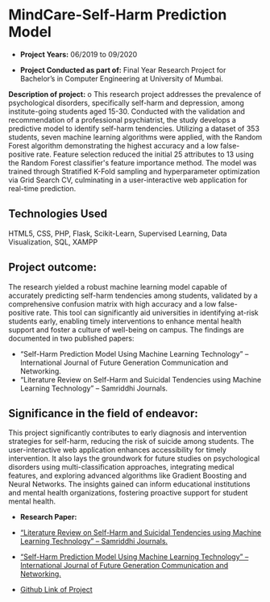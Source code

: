 # MindCare-Self-Harm Prediction Model

-	**Project Years:** 06/2019 to 09/2020

-	**Project Conducted as part of:** Final Year Research Project for Bachelor’s in Computer Engineering at University of Mumbai.

**Description of project:** 
o	This research project addresses the prevalence of psychological disorders, specifically self-harm and depression, among institute-going students aged 15-30. Conducted with the validation and recommendation of a professional psychiatrist, the study develops a predictive model to identify self-harm tendencies. Utilizing a dataset of 353 students, seven machine learning algorithms were applied, with the Random Forest algorithm demonstrating the highest accuracy and a low false-positive rate. Feature selection reduced the initial 25 attributes to 13 using the Random Forest classifier's feature importance method. The model was trained through Stratified K-Fold sampling and hyperparameter optimization via Grid Search CV, culminating in a user-interactive web application for real-time prediction.

## Technologies Used
HTML5, CSS, PHP, Flask, Scikit-Learn, Supervised Learning, Data Visualization, SQL, XAMPP

## Project outcome: 
The research yielded a robust machine learning model capable of accurately predicting self-harm tendencies among students, validated by a comprehensive confusion matrix with high accuracy and a low false-positive rate. This tool can significantly aid universities in identifying at-risk students early, enabling timely interventions to enhance mental health support and foster a culture of well-being on campus. The findings are documented in two published papers:
- “Self-Harm Prediction Model Using Machine Learning Technology” – International Journal of Future Generation Communication and Networking.
- “Literature Review on Self-Harm and Suicidal Tendencies using Machine Learning Technology” – Samriddhi Journals.

## Significance in the field of endeavor: 
This project significantly contributes to early diagnosis and intervention strategies for self-harm, reducing the risk of suicide among students. The user-interactive web application enhances accessibility for timely intervention. It also lays the groundwork for future studies on psychological disorders using multi-classification approaches, integrating medical features, and exploring advanced algorithms like Gradient Boosting and Neural Networks. The insights gained can inform educational institutions and mental health organizations, fostering proactive support for student mental health.

-	**Research Paper:** 
- [“Literature Review on Self-Harm and Suicidal Tendencies using Machine Learning Technology” – Samriddhi Journals.](
https://www.smsjournals.com/index.php/SAMRIDDHI/article/view/1926/855)
- [“Self-Harm Prediction Model Using Machine Learning Technology” – International Journal of Future Generation Communication and Networking.](https://www.academia.edu/download/112785649/9013.pdf)

- [Github Link of Project](https://github.com/trystine/MindCare-Self-Harm-Prediction-Model.git)

<div align='center'
<img src="../images/Mindcare.JPG" alt="Website" width="800">
</div>

